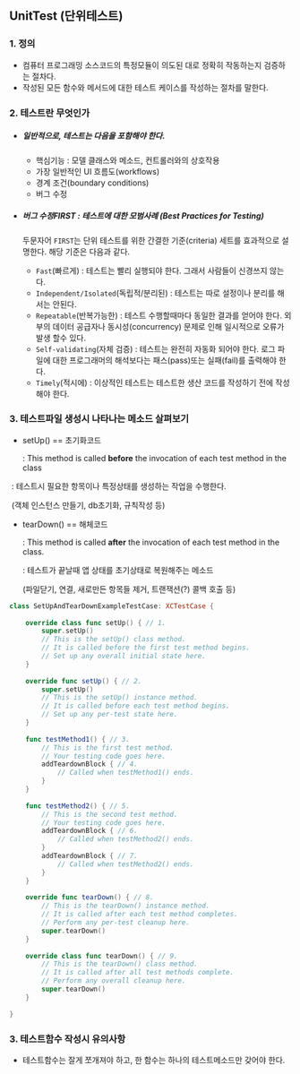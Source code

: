 ## UnitTest (단위테스트)



### 1. 정의

* 컴퓨터 프로그래밍 소스코드의 특정모듈이 의도된 대로 정확히 작동하는지 검증하는 절차다.
* 작성된 모든 함수와 메서드에 대한 테스트 케이스를 작성하는 절차를 말한다.



### 2. 테스트란 무엇인가

* ##### 일반적으로, 테스트는 다음을 포함해야 한다.

  - 핵심기능 : 모델 클래스와 메소드, 컨트롤러와의 상호작용
  - 가장 일반적인 UI 흐름도(workflows)
  - 경계 조건(boundary conditions)
  - 버그 수정

* ##### 버그 수정FIRST : 테스트에 대한 모범사례 (Best Practices for Testing)

  두문자어 `FIRST`는 단위 테스트를 위한 간결한 기준(criteria) 세트를 효과적으로 설명한다. 해당 기준은 다음과 같다.

  * `Fast`(빠르게) : 테스트는 빨리 실행되야 한다. 그래서 사람들이 신경쓰지 않는다.
  * `Independent/Isolated`(독립적/분리된) : 테스트는 따로 설정이나 분리를 해서는 안된다.
  * `Repeatable`(반복가능한) : 테스트 수행할때마다 동일한 결과를 얻어야 한다. 외부의 데이터 공급자나 동시성(concurrency) 문제로 인해 일시적으로 오류가 발생 할수 있다.
  * `Self-validating`(자체 검증) : 테스트는 완전히 자동화 되어야 한다. 로그 파일에 대한 프로그래머의 해석보다는 패스(pass)또는 실패(fail)를 출력해야 한다.
  * `Timely`(적시에) : 이상적인 테스트는 테스트한 생산 코드를 작성하기 전에 작성해야 한다.



### 3. 테스트파일 생성시 나타나는 메소드 살펴보기

* setUp() == 초기화코드

  : This method is called **before** the invocation of each test method in the class

​       : 테스트시 필요한 항목이나 특정상태를 생성하는 작업을 수행한다. 

​         (객체 인스턴스 만들기, db초기화, 규칙작성 등)

* tearDown() == 해체코드

  : This method is called **after** the invocation of each test method in the class.

  : 테스트가 끝날때 앱 상태를 초기상태로 복원해주는 메소드

    (파일닫기, 연결, 새로만든 항목들 제거, 트랜잭션(?) 콜백 호출 등)



```swift
class SetUpAndTearDownExampleTestCase: XCTestCase {
    
    override class func setUp() { // 1.
        super.setUp()
        // This is the setUp() class method.
        // It is called before the first test method begins.
        // Set up any overall initial state here.
    }
    
    override func setUp() { // 2.
        super.setUp()
        // This is the setUp() instance method.
        // It is called before each test method begins.
        // Set up any per-test state here.
    }
    
    func testMethod1() { // 3.
        // This is the first test method.
        // Your testing code goes here.
        addTeardownBlock { // 4.
            // Called when testMethod1() ends.
        }
    }
    
    func testMethod2() { // 5.
        // This is the second test method.
        // Your testing code goes here.
        addTeardownBlock { // 6.
            // Called when testMethod2() ends.
        }
        addTeardownBlock { // 7.
            // Called when testMethod2() ends.
        }
    }
    
    override func tearDown() { // 8.
        // This is the tearDown() instance method.
        // It is called after each test method completes.
        // Perform any per-test cleanup here.
        super.tearDown()
    }
    
    override class func tearDown() { // 9.
        // This is the tearDown() class method.
        // It is called after all test methods complete.
        // Perform any overall cleanup here.
        super.tearDown()
    }
    
}
```





### 3. 테스트함수 작성시 유의사항

* 테스트함수는 잘게 쪼개져야 하고, 한 함수는 하나의 테스트메소드만 갖어야 한다.